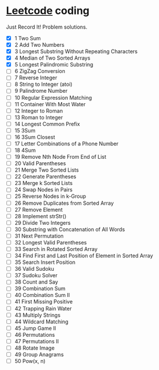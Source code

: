 # [Leetcode](https://leetcode.com) coding

Just Record It! Problem solutions.

- [x] 1	Two Sum    		
- [x] 2	Add Two Numbers    		
- [x] 3	Longest Substring Without Repeating Characters    		
- [x] 4	Median of Two Sorted Arrays    		
- [x] 5	Longest Palindromic Substring    		
- [ ] 6	ZigZag Conversion    		
- [ ] 7	Reverse Integer    		
- [ ] 8	String to Integer (atoi)    		
- [ ] 9	Palindrome Number    		
- [ ] 10 Regular Expression Matching    		
- [ ] 11 Container With Most Water    		
- [ ] 12 Integer to Roman    		
- [ ] 13 Roman to Integer    		
- [ ] 14 Longest Common Prefix    		
- [ ] 15 3Sum    		
- [ ] 16 3Sum Closest    		
- [ ] 17 Letter Combinations of a Phone Number    		
- [ ] 18 4Sum    		
- [ ] 19 Remove Nth Node From End of List    		
- [ ] 20 Valid Parentheses    		
- [ ] 21 Merge Two Sorted Lists    		
- [ ] 22 Generate Parentheses    		
- [ ] 23 Merge k Sorted Lists    		
- [ ] 24 Swap Nodes in Pairs    		
- [ ] 25 Reverse Nodes in k-Group    		
- [ ] 26 Remove Duplicates from Sorted Array    		
- [ ] 27 Remove Element    		
- [ ] 28 Implement strStr()    		
- [ ] 29 Divide Two Integers    		
- [ ] 30 Substring with Concatenation of All Words    		
- [ ] 31 Next Permutation    		
- [ ] 32 Longest Valid Parentheses    		
- [ ] 33 Search in Rotated Sorted Array    		
- [ ] 34 Find First and Last Position of Element in Sorted Array    		
- [ ] 35 Search Insert Position    		
- [ ] 36 Valid Sudoku    		
- [ ] 37 Sudoku Solver    		
- [ ] 38 Count and Say    		
- [ ] 39 Combination Sum    		
- [ ] 40 Combination Sum II    		
- [ ] 41 First Missing Positive    		
- [ ] 42 Trapping Rain Water    		
- [ ] 43 Multiply Strings    		
- [ ] 44 Wildcard Matching    		
- [ ] 45 Jump Game II    		
- [ ] 46 Permutations    		
- [ ] 47 Permutations II    		
- [ ] 48 Rotate Image    		
- [ ] 49 Group Anagrams    		
- [ ] 50 Pow(x, n)    